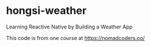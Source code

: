 # hongsi-weather
Learning Reactive Native by Building a Weather App

This code is from one course at https://nomadcoders.co/